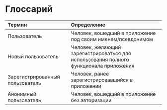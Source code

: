 # Глоссарий

| Термин | Определение |
|:--|:--|
| Пользователь | Человек, вошедший в приложение под своим именем/псевдонимом |
| Новый пользователь | Человек, желающий зарегистрироваться для использования полного функционала приложения |
| Зарегистрированный пользователь | Человек, ранее зарегистрировавшийся в приложении |
| Анонимный пользователь | Человек, вошедший в приложение без авторизации |
